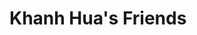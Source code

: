 # Khanh Hua's Friends

<div id="root">
</div>
<link href="https://cdn.jsdelivr.net/npm/socialite.client@latest/dist/css/main.css"></link>
<script src="https://cdn.jsdelivr.net/npm/socialite.client@latest/dist/js/main.js"></script>
<script>
SOCIALITE('root');
</script>
